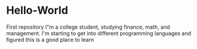 # Hello-World
First repository
I"m a college student, studying finance, math, and management. I'm starting to get into different programming languages and figured this is a good place to learn
